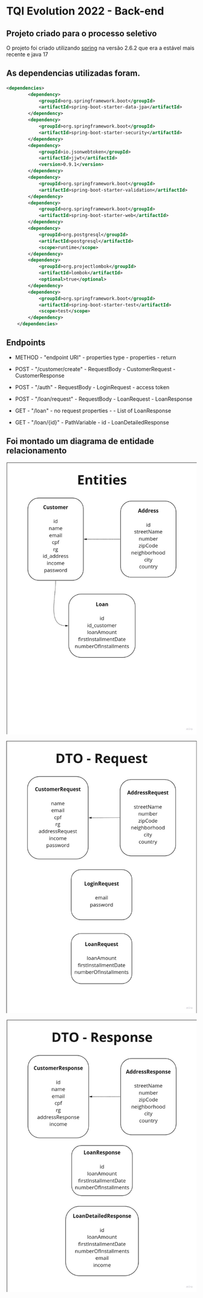 # TQI Evolution 2022 - Back-end

## Projeto criado para o processo seletivo

O projeto foi criado utilizando [spring](https://start.spring.io) na versão 2.6.2 que era a estável mais recente e java 17

## As dependencias utilizadas foram.

```.xml
<dependencies>
        <dependency>
            <groupId>org.springframework.boot</groupId>
            <artifactId>spring-boot-starter-data-jpa</artifactId>
        </dependency>
        <dependency>
            <groupId>org.springframework.boot</groupId>
            <artifactId>spring-boot-starter-security</artifactId>
        </dependency>
        <dependency>
            <groupId>io.jsonwebtoken</groupId>
            <artifactId>jjwt</artifactId>
            <version>0.9.1</version>
        </dependency>
        <dependency>
            <groupId>org.springframework.boot</groupId>
            <artifactId>spring-boot-starter-validation</artifactId>
        </dependency>
        <dependency>
            <groupId>org.springframework.boot</groupId>
            <artifactId>spring-boot-starter-web</artifactId>
        </dependency>
        <dependency>
            <groupId>org.postgresql</groupId>
            <artifactId>postgresql</artifactId>
            <scope>runtime</scope>
        </dependency>
        <dependency>
            <groupId>org.projectlombok</groupId>
            <artifactId>lombok</artifactId>
            <optional>true</optional>
        </dependency>
        <dependency>
            <groupId>org.springframework.boot</groupId>
            <artifactId>spring-boot-starter-test</artifactId>
            <scope>test</scope>
        </dependency>
    </dependencies>
```

## Endpoints

- METHOD - "endpoint URI" - properties type - properties - return

- POST - "/customer/create" - RequestBody - CustomerRequest - CustomerResponse
- POST - "/auth" - RequestBody - LoginRequest - access token
- POST - "/loan/request" - RequestBody - LoanRequest - LoanResponse
- GET - "/loan" - no request properties -  - List of LoanResponse
- GET - "/loan/{id}" - PathVariable - id - LoanDetailedResponse

## Foi montado um diagrama de entidade relacionamento

![Entidades](https://raw.githubusercontent.com/dianderson/tqi_evolution_backend_2021/master/images/TQI%20-%20Frame%202.jpg)

![DTO - Request](https://raw.githubusercontent.com/dianderson/tqi_evolution_backend_2021/master/images/TQI%20-%20Frame%203.jpg)

![DTO - Response](https://raw.githubusercontent.com/dianderson/tqi_evolution_backend_2021/master/images/TQI%20-%20Frame%204.jpg)